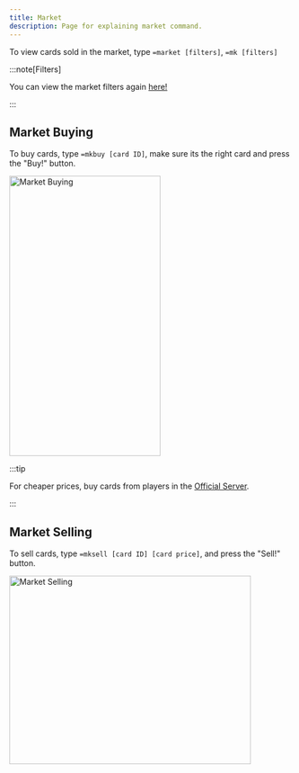 ```yaml
---
title: Market
description: Page for explaining market command.
---
```


To view cards sold in the market, type `=market [filters]`, `=mk [filters]` 

:::note[Filters]

You can view the market filters again [here!](https://sethispr.github.io/cupid/#/filters?id=filters-for-cdex-market)

:::

## Market Buying

To buy cards, type `=mkbuy [card ID]`, make sure its the right card and press the "Buy!" button.

<img width="269" height="498" alt="Market Buying" src="https://github.com/user-attachments/assets/e8b02ed3-05d5-4e6d-a2bc-21a2db530935" />

:::tip

For cheaper prices, buy cards from players in the [Official Server](https://discord.gg/Yvvnm39PpB).

:::

## Market Selling

To sell cards, type `=mksell [card ID] [card price]`, and press the "Sell!" button.

<img width="430" height="335" alt="Market Selling" src="https://github.com/user-attachments/assets/d6cf62db-55fb-4932-9bc8-f735911a5afe" />